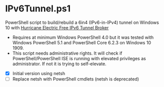 IPv6Tunnel.ps1
==========
PowerShell script to build/rebuild a 6in4 (IPv6-in-IPv4) tunnel on Windows 10 with [Hurricane Electric Free IPv6 Tunnel Broker](https://tunnelbroker.net)


- Requires at minimum Windows PowerShell 4.0 but it was tested with Windows PowerShell 5.1 and PowerShell Core 6.2.3 on Windows 10 1909.
- This script needs administrative rights. 
It will check if PowerShell/PowerShell ISE is running with elevated privileges as administrator.
If not it is trying to self-elevate. 

- [X] Initial version using netsh
- [ ] Replace netsh with PowerShell cmdlets (netsh is deprecated)
